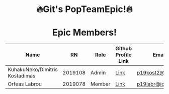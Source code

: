 <div align="center">

# 🔥Git's PopTeamEpic!🔥
# Epic Members!
  
| Name | RN | Role | Github Profile Link | Email |
| --- | --- | --- | --- | --- |
| KuhakuNeko/Dimitris Kostadimas | 2019108 | Admin | [Link](https://github.com/KuhakuNeko) | p19kost2@ionio.gr |
| Orfeas Labrou | 2019078 | Member | [Link](https://github.com/Orfeaslambrou) | p19labr@ionio.gr |
</div>

<!--

**Here are some ideas to get you started:**

🙋‍♀️ A short introduction - what is your organization all about?
🌈 Contribution guidelines - how can the community get involved?
👩‍💻 Useful resources - where can the community find your docs? Is there anything else the community should know?
🍿 Fun facts - what does your team eat for breakfast?
🧙 Remember, you can do mighty things with the power of [Markdown](https://docs.github.com/github/writing-on-github/getting-started-with-writing-and-formatting-on-github/basic-writing-and-formatting-syntax)
-->
